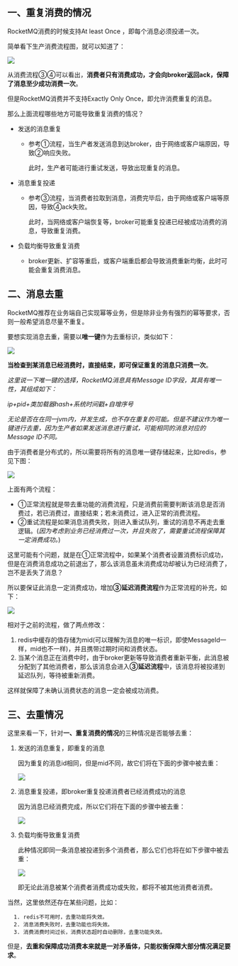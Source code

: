 ## 一、<span id="repet">重复消费的情况</span>

RocketMQ消费的时候支持At least Once ，即每个消息必须投递一次。

简单看下生产消费流程图，就可以知道了：

![](img/6.1.png)

从消费流程③④可以看出，**消费者只有消费成功，才会向broker返回ack，保障了消息至少成功消费一次**。

但是RocketMQ消费并不支持Exactly Only Once，即允许消费重复的消息。

那么上面流程哪些地方可能导致重复消费的情况？

- 发送的消息重复

  - 参考①流程，当生产者发送消息到达broker，由于网络或客户端原因，导致②响应失败。

    此时，生产者可能进行重试发送，导致出现重复的消息。

- 消息重复投递

  - 参考③流程，当消费者拉取到消息，消费完毕后，由于网络或客户端等原因，导致④ack失败。

    此时，当网络或客户端恢复等，broker可能重复投递已经被成功消费的消息，导致重复消费。

- 负载均衡导致重复消费

  - broker更新、扩容等重启，或客户端重启都会导致消费重新均衡，此时可能会重复消费消息。

## 二、<span id="deduplicate">消息去重</span>

RocketMQ推荐在业务端自己实现幂等业务，但是除非业务有强烈的幂等要求，否则一般希望消息尽量不重复。

要想实现消息去重，需要以**唯一键**作为去重标识，类似如下：

![](img/6.2.png)

**当检查到某消息已经消费时，直接结束，即可保证重复的消息只消费一次**。

*这里说一下唯一键的选择，RocketMQ消息具有Message ID字段，其具有唯一性，其组成如下：*

*ip+pid+类加载器hash+系统时间戳+自增序号*

*无论是否在在同一jvm内，并发生成，也不存在重复的可能。但是不建议作为唯一键进行去重，因为生产者如果发送消息进行重试，可能相同的消息对应的Message ID不同。* 

由于消费者是分布式的，所以需要将所有的消息唯一键存储起来，比如redis，参见下图：

![](img/6.3.png)

上面有两个流程：

- ①正常流程就是带去重功能的消费流程，只是消费前需要判断该消息是否消费过，若已消费过，直接结束；若未消费过，进入正常的消费流程。
- ②重试流程是如果消息消费失败，则进入重试队列，重试的消息不再走去重逻辑。(*因为考虑到业务已经消费过一次，并且失败了，需要重试流程保障其一定消费成功。*)

这里可能有个问题，就是在①正常流程中，如果某个消费者设置消费标识成功，但是在消费消息成功之前退出了，那么该消息虽未消费成功却被认为已经消费了，岂不是丢失了消息？

所以要保证此消息一定消费成功，增加**③延迟消费流程**作为正常流程的补充，如下：

![](img/6.4.png)

相对于之前的流程，做了两点修改：

1. redis中缓存的值存储为mid(可以理解为消息的唯一标识，即使MessageId一样，mid也不一样)，并且携带过期时间和消费状态。
2. 当某个消息正在消费中时，由于broker更新等导致消费者重新平衡，此消息被分配到了其他消费者，那么该消息会进入**③延迟流程**中，该消息将被投递到延迟队列，等待被重新消费。

这样就保障了未确认消费状态的消息一定会被成功消费。

## 三、<span id="deduplicate2">去重情况</span>

这里来看一下，针对**一、重复消费的情况**的三种情况是否能够去重：

1. 发送的消息重复，即重复的消息

   因为重复的消息id相同，但是mid不同，故它们将在下面的步骤中被去重：

   ![](img/6.5.png)

2. 消息重复投递，即broker重复投递消费者已经消费成功的消息

   因为消息已经消费完成，所以它们将在下面的步骤中被去重：

   ![](img/6.6.png)

3. 负载均衡导致重复消费

   此种情况即同一条消息被投递到多个消费者，那么它们也将在如下步骤中被去重：

   ![](img/6.7.png)

   即无论此消息被某个消费者消费成功或失败，都将不被其他消费者消费。

当然，这里依然还存在某些问题，比如：

      1. redis不可用时，去重功能将失效。
      2. 消息消费失败时，去重功能也将失效。
      3. 消费消费时间过长，消费状态超时自动删除，去重功能失效。

   但是，**去重和保障成功消费本来就是一对矛盾体，只能权衡保障大部分情况满足要求**。
